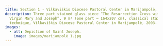 ```yaml
---
title: Section 1 - Vilkaviškis Diocese Pastoral Center in Marijampolė, Lithuania
description: Three part stained glass piece “The Resurrection Cross with The
  Virgin Mary and Joseph”, 9 m² (one part – 164x207 cm), classical stained glass
  technique, Vilkaviškis Diocese Pastoral Center in Marijampolė, 2003.
images:
  - alt: Depiction of Saint Joseph.
    image: images/marijampolė_1.jpg
---
```

